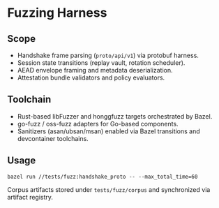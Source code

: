 # Fuzzing Harness

## Scope
- Handshake frame parsing (`proto/api/v1`) via protobuf harness.
- Session state transitions (replay vault, rotation scheduler).
- AEAD envelope framing and metadata deserialization.
- Attestation bundle validators and policy evaluators.

## Toolchain
- Rust-based libFuzzer and honggfuzz targets orchestrated by Bazel.
- go-fuzz / oss-fuzz adapters for Go-based components.
- Sanitizers (asan/ubsan/msan) enabled via Bazel transitions and devcontainer toolchains.

## Usage
```
bazel run //tests/fuzz:handshake_proto -- --max_total_time=60
```
Corpus artifacts stored under `tests/fuzz/corpus` and synchronized via artifact registry.
